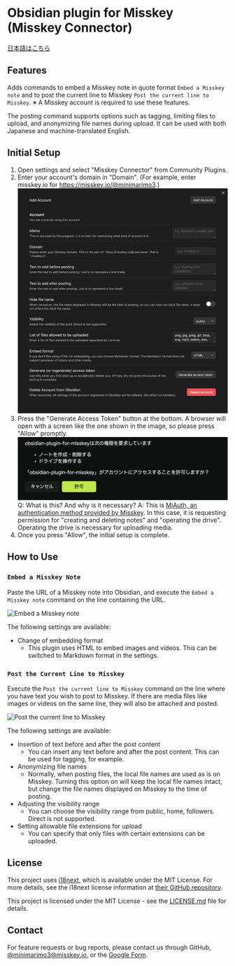 # Obsidian plugin for Misskey (Misskey Connector)

[日本語はこちら](https://github.com/minimarimo3/Obsidian-plugin-for-Misskey/blob/master/documents/ja-JP/README.md)

## Features

Adds commands to embed a Misskey note in quote format `Embed a Misskey note` and to post the current line to Misskey `Post the current line to Misskey`.
    ※ A Misskey account is required to use these features.

The posting command supports options such as tagging, limiting files to upload, and anonymizing file names during upload. It can be used with both Japanese and machine-translated English.

## Initial Setup

1. Open settings and select "Misskey Connector" from Community Plugins.
2. Enter your account's domain in "Domain". (For example, enter misskey.io for <https://misskey.io/@minimarimo3>.)
![Initial Setup Screen](./documents/en-US/Initial%20Setup.png)
3. Press the "Generate Access Token" button at the bottom. A browser will open with a screen like the one shown in the image, so please press "Allow" promptly.
![Authentication by MiAuth](./documents/en-US/MiAuth.png)
Q: What is this? And why is it necessary?
A: This is [MiAuth, an authentication method provided by Misskey](https://misskey-hub.net/ja/docs/for-developers/api/token/miauth/). In this case, it is requesting permission for "creating and deleting notes" and "operating the drive". Operating the drive is necessary for uploading media.
4. Once you press "Allow", the initial setup is complete.

## How to Use

### `Embed a Misskey Note`

Paste the URL of a Misskey note into Obsidian, and execute the `Embed a Misskey note` command on the line containing the URL.

![Embed a Misskey note](./documents/en-US/Embed%20a%20Misskey%20note.gif)

The following settings are available:

- Change of embedding format
  - This plugin uses HTML to embed images and videos. This can be switched to Markdown format in the settings.

### `Post the Current Line to Misskey`

Execute the `Post the current line to Misskey` command on the line where you have text you wish to post to Misskey. If there are media files like images or videos on the same line, they will also be attached and posted.

![Post the current line to Misskey](./documents/en-US/Post%20the%20current%20line%20to%20Misskey.gif)

The following settings are available:

- Insertion of text before and after the post content
  - You can insert any text before and after the post content. This can be used for tagging, for example.
- Anonymizing file names
  - Normally, when posting files, the local file names are used as is on Misskey. Turning this option on will keep the local file names intact, but change the file names displayed on Misskey to the time of posting.
- Adjusting the visibility range
  - You can choose the visibility range from public, home, followers. Direct is not supported.
- Setting allowable file extensions for upload
  - You can specify that only files with certain extensions can be uploaded.

## License

This project uses [i18next](https://www.i18next.com), which is available under the MIT License. For more details, see the i18next license information at [their GitHub repository](https://github.com/i18next/i18next).

This project is licensed under the MIT License - see the [LICENSE.md](./LICENSE) file for details.

## Contact

For feature requests or bug reports, please contact us through GitHub, [@minimarimo3@misskey.io](https://misskey.io/@minimarimo3), or the [Google Form](https://forms.gle/K4EecLTgpERZRrbq5).
